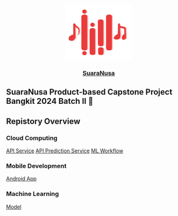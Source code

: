 <div align="center">
  <a href="#">
    <img src="https://github.com/SuaraNusa/suaranusa-assets/blob/main/images/logo.png?raw=true" alt="Logo" width="auto" height="150">
     <h3 align="center">SuaraNusa</h3>

  </a>
</div>

## SuaraNusa Product-based Capstone Project Bangkit 2024 Batch II 👋

<!--

**Here are some ideas to get you started:**

🙋‍♀️ A short introduction - what is your organization all about?
🌈 Contribution guidelines - how can the community get involved?
👩‍💻 Useful resources - where can the community find your docs? Is there anything else the community should know?
🍿 Fun facts - what does your team eat for breakfast?
🧙 Remember, you can do mighty things with the power of [Markdown](https://docs.github.com/github/writing-on-github/getting-started-with-writing-and-formatting-on-github/basic-writing-and-formatting-syntax)
-->

## Repistory Overview
### Cloud Computing
[API Service](https://github.com/SuaraNusa/nest-suara-nusa-api)
[API Prediction Service](https://github.com/SuaraNusa/python-suara-nusa-infer-api)
[ML Workflow](https://github.com/SuaraNusa/python-suaranusa-cloudrun)

### Mobile Development
[Android App](https://github.com/SuaraNusa/python-suara-nusa-model)

### Machine Learning
[Model](https://github.com/SuaraNusa/python-suara-nusa-model)
